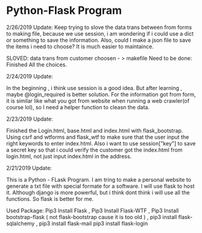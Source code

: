 # Python-Flask Program
2/26/2019 Update:
Keep trying to slove the data trans between from forms to making file, because we use session, i am wondering if i could use a dict or something to save the information. Also, could I make a json file to save the items i need to choose? It is much easier to maintaince.

SLOVED: data trans from customer choosen - > makefile
Need to be done: Finished All the choices. 


2/24/2019 Update:

In the beginning , i think use session is a good idea. But after learning , maybe @login_required is better solution. For the information got from form, it is similar like what you got from website when running a web crawler(of course lol), so I need a helper function to cleasn the data.




2/23/2019 Update:

Finished the Login.html, base.html and index.html with flask_bootstrap. Using csrf and wtforms and flask_wtf to make sure that the user input the right keywords to enter index.html. Also i want to use session["key"] to save a secret key so that i could verify the customer got the index.html from login.html, not just input index.html in the address.





2/21/2019 Update:

This is a Python - FLask Program. I am tring to make a personal website to generate a txt file with special formate for a software. I will use flask to host it. Although django is more powerful, but i think dont think i will use all the functions. So flask is better for me.

Used Package:
Pip3 Install Flask ,
Pip3 Install Flask-WTF ,
Pip3 Install bootstrap-flask ( not flask-bootstrap cause it is too old ) ,
pip3 install flask-sqlalchemy ,
pip3 install flask-mail
pip3 install flask-login
